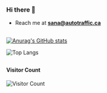 ### Hi there 👋
- Reach me at **sana@autotraffic.ca**

<h2 align="center"> </h2>

[![Anurag's GitHub stats](https://github-readme-stats-git-masterrstaa-rickstaa.vercel.app/api?username=30Sana&show_icons=true&theme=midnight-purple)](https://github.com/30Sana/30Sana)

![Top Langs](https://github-readme-stats.vercel.app/api/top-langs/?username=30Sana&langs_count=20&theme=neon&hide_progress=false)

<h2 align="center"> </h2>

#### Visitor Count
![Visitor Count](https://profile-counter.glitch.me/30Sana/count.svg)
